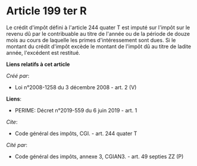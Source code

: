 # Article 199 ter R

Le crédit d'impôt défini à l'article 244 quater T est imputé sur l'impôt sur le revenu dû par le contribuable au titre de
l'année ou de la période de douze mois au cours de laquelle les primes d'intéressement sont dues. Si le montant du crédit
d'impôt excède le montant de l'impôt dû au titre de ladite année, l'excédent est restitué.

**Liens relatifs à cet article**

_Créé par_:

  - Loi n°2008-1258 du 3 décembre 2008 - art. 2 (V)

**Liens**:

  - PERIME: Décret n°2019-559 du 6 juin 2019 - art. 1

_Cite_:

  - Code général des impôts, CGI. - art. 244 quater T

_Cité par_:

  - Code général des impôts, annexe 3, CGIAN3. - art. 49 septies ZZ (P)

